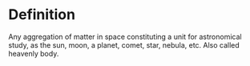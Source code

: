 # Definition

Any aggregation of matter in space constituting a unit for astronomical
study, as the sun, moon, a planet, comet, star, nebula, etc. Also called
heavenly body.
